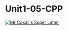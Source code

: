 # Unit1-05-CPP
[![Mr Coxall's Super Linter](https://github.com/ICS3U-Programming-VivianaH/Unit1-05-CPP/workflows/Mr%20Coxall's%20Super%20Linter/badge.svg)](https://github.com/<OWNER>/ICS3U-Programming-VivianaH/Unit1-05-CPP/actions/)
